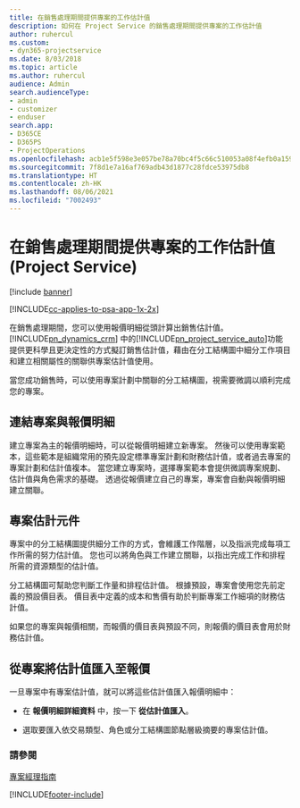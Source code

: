 ```yaml
---
title: 在銷售處理期間提供專案的工作估計值
description: 如何在 Project Service 的銷售處理期間提供專案的工作估計值
author: ruhercul
ms.custom:
- dyn365-projectservice
ms.date: 8/03/2018
ms.topic: article
ms.author: ruhercul
audience: Admin
search.audienceType:
- admin
- customizer
- enduser
search.app:
- D365CE
- D365PS
- ProjectOperations
ms.openlocfilehash: acb1e5f598e3e057be78a70bc4f5c66c510053a08f4efb0a1595cf4853171662
ms.sourcegitcommit: 7f8d1e7a16af769adb43d1877c28fdce53975db8
ms.translationtype: HT
ms.contentlocale: zh-HK
ms.lasthandoff: 08/06/2021
ms.locfileid: "7002493"
---
```

# <a name="provide-work-estimates-for-a-project-during-the-sales-process-project-service"></a>在銷售處理期間提供專案的工作估計值 (Project Service)

[!include [banner](../includes/psa-now-project-operations.md)]

[!INCLUDE[cc-applies-to-psa-app-1x-2x](../includes/cc-applies-to-psa-app-1x-2x.md)]

在銷售處理期間，您可以使用報價明細從頭計算出銷售估計值。 [!INCLUDE[pn_dynamics_crm](../includes/pn-dynamics-crm.md)] 中的[!INCLUDE[pn_project_service_auto](../includes/pn-project-service-auto.md)]功能提供更科學且更決定性的方式擬訂銷售估計值，藉由在分工結構圖中細分工作項目和建立相關屬性的關聯供專案估計值使用。  
  
 當您成功銷售時，可以使用專案計劃中關聯的分工結構圖，視需要微調以順利完成您的專案。  
  
## <a name="link-a-project-to-a-quote-line"></a>連結專案與報價明細  
 建立專案為主的報價明細時，可以從報價明細建立新專案。 然後可以使用專案範本，這些範本是組織常用的預先設定標準專案計劃和財務估計值，或者過去專案的專案計劃和估計值複本。 當您建立專案時，選擇專案範本會提供微調專案規劃、估計值與角色需求的基礎。 透過從報價建立自己的專案，專案會自動與報價明細建立關聯。  
  
## <a name="project-estimate-components"></a>專案估計元件  
 專案中的分工結構圖提供細分工作的方式，會維護工作階層，以及指派完成每項工作所需的努力估計值。 您也可以將角色與工作建立關聯，以指出完成工作和排程所需的資源類型的估計值。  
  
 分工結構圖可幫助您判斷工作量和排程估計值。 根據預設，專案會使用您先前定義的預設價目表。 價目表中定義的成本和售價有助於判斷專案工作細項的財務估計值。  
  
 如果您的專案與報價相關，而報價的價目表與預設不同，則報價的價目表會用於財務估計值。  
  
## <a name="import-estimates-from-a-project-into-a-quote"></a>從專案將估計值匯入至報價  
 一旦專案中有專案估計值，就可以將這些估計值匯入報價明細中：  
  
-   在 **報價明細詳細資料** 中，按一下 **從估計值匯入**。 

-   選取要匯入依交易類型、角色或分工結構圖節點層級摘要的專案估計值。  
  
### <a name="see-also"></a>請參閱  
 [專案經理指南](../psa/project-manager-guide.md)


[!INCLUDE[footer-include](../includes/footer-banner.md)]
